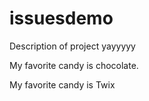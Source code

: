 # issuesdemo

Description of project yayyyyy

My favorite candy is chocolate.

My favorite candy is Twix

